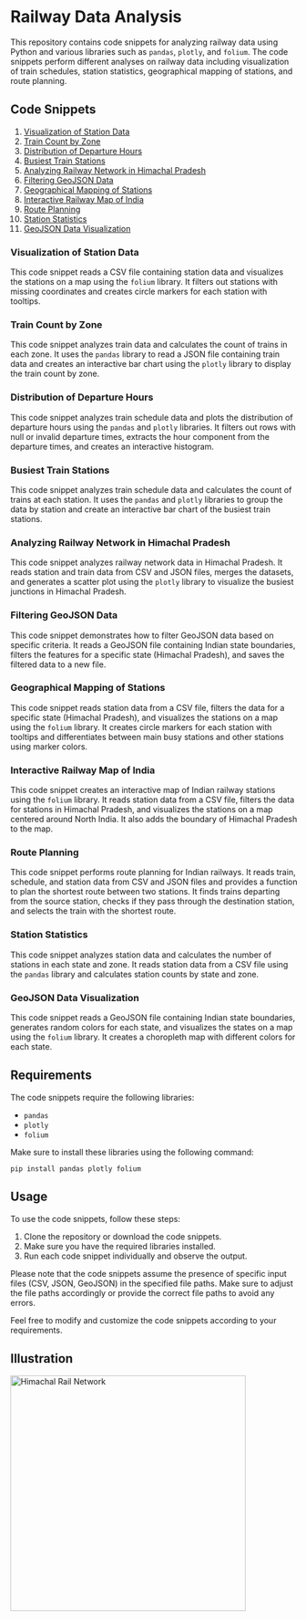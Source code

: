 # Railway Data Analysis

This repository contains code snippets for analyzing railway data using Python and various libraries such as `pandas`, `plotly`, and `folium`. The code snippets perform different analyses on railway data including visualization of train schedules, station statistics, geographical mapping of stations, and route planning.

## Code Snippets

1. [Visualization of Station Data](#visualization-of-station-data)
2. [Train Count by Zone](#train-count-by-zone)
3. [Distribution of Departure Hours](#distribution-of-departure-hours)
4. [Busiest Train Stations](#busiest-train-stations)
5. [Analyzing Railway Network in Himachal Pradesh](#analyzing-railway-network-in-himachal-pradesh)
6. [Filtering GeoJSON Data](#filtering-geojson-data)
7. [Geographical Mapping of Stations](#geographical-mapping-of-stations)
8. [Interactive Railway Map of India](#interactive-railway-map-of-india)
9. [Route Planning](#route-planning)
10. [Station Statistics](#station-statistics)
11. [GeoJSON Data Visualization](#geojson-data-visualization)

### Visualization of Station Data

This code snippet reads a CSV file containing station data and visualizes the stations on a map using the `folium` library. It filters out stations with missing coordinates and creates circle markers for each station with tooltips.

### Train Count by Zone

This code snippet analyzes train data and calculates the count of trains in each zone. It uses the `pandas` library to read a JSON file containing train data and creates an interactive bar chart using the `plotly` library to display the train count by zone.

### Distribution of Departure Hours

This code snippet analyzes train schedule data and plots the distribution of departure hours using the `pandas` and `plotly` libraries. It filters out rows with null or invalid departure times, extracts the hour component from the departure times, and creates an interactive histogram.

### Busiest Train Stations

This code snippet analyzes train schedule data and calculates the count of trains at each station. It uses the `pandas` and `plotly` libraries to group the data by station and create an interactive bar chart of the busiest train stations.

### Analyzing Railway Network in Himachal Pradesh

This code snippet analyzes railway network data in Himachal Pradesh. It reads station and train data from CSV and JSON files, merges the datasets, and generates a scatter plot using the `plotly` library to visualize the busiest junctions in Himachal Pradesh.

### Filtering GeoJSON Data

This code snippet demonstrates how to filter GeoJSON data based on specific criteria. It reads a GeoJSON file containing Indian state boundaries, filters the features for a specific state (Himachal Pradesh), and saves the filtered data to a new file.

### Geographical Mapping of Stations

This code snippet reads station data from a CSV file, filters the data for a specific state (Himachal Pradesh), and visualizes the stations on a map using the `folium` library. It creates circle markers for each station with tooltips and differentiates between main busy stations and other stations using marker colors.

### Interactive Railway Map of India

This code snippet creates an interactive map of Indian railway stations using the `folium` library. It reads station data from a CSV file, filters the data for stations in Himachal Pradesh, and visualizes the stations on a map centered around North India. It also adds the boundary of Himachal Pradesh to the map.

### Route Planning

This code snippet performs route planning for Indian railways. It reads train, schedule, and station data from CSV and JSON files and provides a function to plan the shortest route between two stations. It finds trains departing from the source station, checks if they pass through the destination station, and selects the train with the shortest route.

### Station Statistics

This code snippet analyzes station data and calculates the number of stations in each state and zone. It reads station data from a CSV file using the `pandas` library and calculates station counts by state and zone.

### GeoJSON Data Visualization

This code snippet reads a GeoJSON file containing Indian state boundaries, generates random colors for each state, and visualizes the states on a map using the `folium` library. It creates a choropleth map with different colors for each state.

## Requirements

The code snippets require the following libraries:

- `pandas`
- `plotly`
- `folium`

Make sure to install these libraries using the following command:

```
pip install pandas plotly folium
```

## Usage

To use the code snippets, follow these steps:

1. Clone the repository or download the code snippets.
2. Make sure you have the required libraries installed.
3. Run each code snippet individually and observe the output.

Please note that the code snippets assume the presence of specific input files (CSV, JSON, GeoJSON) in the specified file paths. Make sure to adjust the file paths accordingly or provide the correct file paths to avoid any errors.

Feel free to modify and customize the code snippets according to your requirements.


## Illustration
<img width="413" alt="Himachal Rail Network" src="https://github.com/ishan-1010/Railway-Data-Analysis/assets/98383932/01a9a4b9-f3e4-40f1-91af-036165739236">

